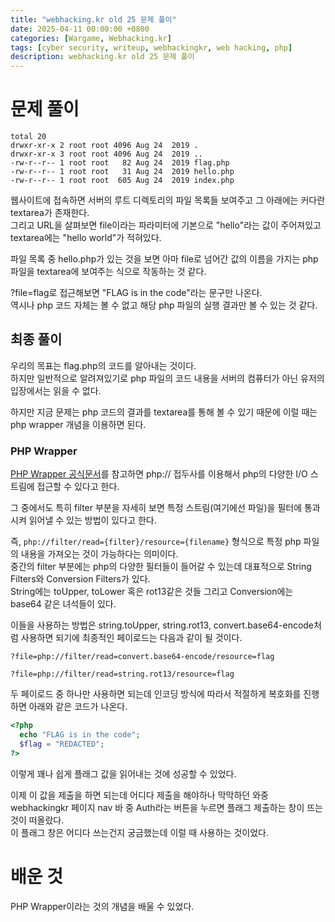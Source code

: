 ```yaml
---
title: "webhacking.kr old 25 문제 풀이"
date: 2025-04-11 00:00:00 +0800
categories: [Wargame, Webhacking.kr]
tags: [cyber security, writeup, webhackingkr, web hacking, php] 
description: webhacking.kr old 25 문제 풀이
---
```


# 문제 풀이
```
total 20
drwxr-xr-x 2 root root 4096 Aug 24  2019 .
drwxr-xr-x 3 root root 4096 Aug 24  2019 ..
-rw-r--r-- 1 root root   82 Aug 24  2019 flag.php
-rw-r--r-- 1 root root   31 Aug 24  2019 hello.php
-rw-r--r-- 1 root root  605 Aug 24  2019 index.php
```
웹사이트에 접속하면 서버의 루트 디렉토리의 파일 목록들 보여주고 그 아래에는 커다란 textarea가 존재한다.<br />
그리고 URL을 살펴보면 file이라는 파라미터에 기본으로 "hello"라는 값이 주어져있고 textarea에는 "hello world"가 적혀있다.<br />

파일 목록 중 hello.php가 있는 것을 보면 아마 file로 넘어간 값의 이름을 가지는 php 파일을 textarea에 보여주는 식으로 작동하는 것 같다.<br />

?file=flag로 접근해보면 "FLAG is in the code"라는 문구만 나온다.<br />
역시나 php 코드 자체는 볼 수 없고 해당 php 파일의 실행 결과만 볼 수 있는 것 같다.<br />
## 최종 풀이
우리의 목표는 flag.php의 코드를 알아내는 것이다.<br />
하지만 일반적으로 알려져있기로 php 파일의 코드 내용을 서버의 컴퓨터가 아닌 유저의 입장에서는 읽을 수 없다.<br />

하지만 지금 문제는 php 코드의 결과를 textarea를 통해 볼 수 있기 때문에 이럴 때는 php wrapper 개념을 이용하면 된다.<br />
### PHP Wrapper
[PHP Wrapper 공식문서](https://www.php.net/manual/en/wrappers.php.php)를 참고하면 php:// 접두사를 이용해서 php의 다양한 I/O 스트림에 접근할 수 있다고 한다.<br />

그 중에서도 특히 filter 부분을 자세히 보면 특정 스트림(여기에선 파일)을 필터에 통과시켜 읽어낼 수 있는 방법이 있다고 한다.<br />

즉, `php://filter/read={filter}/resource={filename}` 형식으로 특정 php 파일의 내용을 가져오는 것이 가능하다는 의미이다.<br />
중간의 filter 부분에는 php의 다양한 필터들이 들어갈 수 있는데 대표적으로 String Filters와 Conversion Filters가 있다.<br />
String에는 toUpper, toLower 혹은 rot13같은 것들 그리고 Conversion에는 base64 같은 녀석들이 있다.<br />

이들을 사용하는 방법은 string.toUpper, string.rot13, convert.base64-encode처럼 사용하면 되기에 최종적인 페이로드는 다음과 같이 될 것이다.<br />
```
?file=php://filter/read=convert.base64-encode/resource=flag

?file=php://filter/read=string.rot13/resource=flag
```

두 페이로드 중 하나만 사용하면 되는데 인코딩 방식에 따라서 적절하게 복호화를 진행하면 아래와 같은 코드가 나온다.<br />
```php
<?php
  echo "FLAG is in the code";
  $flag = "REDACTED";
?>
```
이렇게 꽤나 쉽게 플래그 값을 읽어내는 것에 성공할 수 있었다.<br />

이제 이 값을 제출을 하면 되는데 어디다 제출을 해야하나 막막하던 와중 webhackingkr 페이지 nav 바 중 Auth라는 버튼을 누르면 플래그 제출하는 창이 뜨는 것이 떠올랐다.<br />
이 플래그 창은 어디다 쓰는건지 궁금했는데 이럴 때 사용하는 것이었다.<br />
# 배운 것 
PHP Wrapper이라는 것의 개념을 배울 수 있었다.